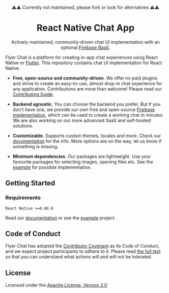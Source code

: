 <p align="center">
  ⚠️⚠️ Currently not maintained, please fork or look for alternatives ⚠️⚠️
</p>
<h1 align="center">React Native Chat App</h1>

<p align="center">
  Actively maintained, community-driven chat UI implementation with an optional <a href="https://github.com/flyerhq/react-native-firebase-chat-core">Firebase BaaS</a>.
</p>

Flyer Chat is a platform for creating in-app chat experiences using React Native or [Flutter](https://github.com/TimelyResponse/Chat-app-react-native). This repository contains chat UI implementation for React Native.

* **Free, open-source and community-driven**. We offer no paid plugins and strive to create an easy-to-use, almost drop-in chat experience for any application. Contributions are more than welcome! Please read our [Contributing Guide](CONTRIBUTING.md).

* **Backend agnostic**. You can choose the backend you prefer. But if you don't have one, we provide our own free and open-source [Firebase implementation](https://github.com/flyerhq/react-native-firebase-chat-core), which can be used to create a working chat in minutes. We are also working on our more advanced SaaS and self-hosted solutions.

* **Customizable**. Supports custom themes, locales and more. Check our [documentation](https://docs.flyer.chat/react-native/chat-ui) for the info. More options are on the way, let us know if something is missing.

* **Minimum dependencies**. Our packages are lightweight. Use your favourite packages for selecting images, opening files etc. See the [example](https://github.com/TimelyResponse/Chat-app-react-native/blob/main/example/src/App.tsx) for possible implementation.

## Getting Started

### Requirements

`React Native >=0.60.0`

Read our [documentation](https://docs.flyer.chat/react-native/chat-ui) or see the [example](https://github.com/TimelyResponse/Chat-app-react-native/tree/main/example) project.


## Code of Conduct

Flyer Chat has adopted the [Contributor Covenant](https://www.contributor-covenant.org) as its Code of Conduct, and we expect project participants to adhere to it. Please read [the full text](CODE_OF_CONDUCT.md) so that you can understand what actions will and will not be tolerated.

## License

Licensed under the [Apache License, Version 2.0](LICENSE)
